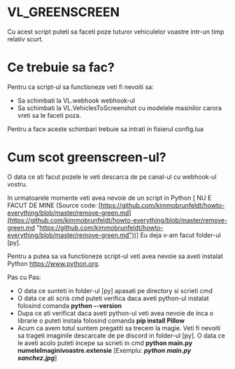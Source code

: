 # VL_GREENSCREEN
Cu acest script puteti sa faceti poze tuturor vehiculelor voastre intr-un timp relativ scurt.
# Ce trebuie sa fac?
Pentru ca script-ul sa functioneze veti fi nevoiti sa:

 - Sa schimbati la VL.webhook webhook-ul
  - Sa schimbati la VL.VehiclesToScreenshot cu modelele masinilor carora vreti sa le faceti poza.

Pentru a face aceste schimbari trebuie sa intrati in fisierul config.lua
# Cum scot greenscreen-ul?
O data ce ati facut pozele le veti descarca de pe canal-ul cu webhook-ul vostru.

In urmatoarele momente veti avea nevoie de un script in Python  [ NU E FACUT DE MINE (Source code: [https://github.com/kimmobrunfeldt/howto-everything/blob/master/remove-green.md](https://github.com/kimmobrunfeldt/howto-everything/blob/master/remove-green.md "https://github.com/kimmobrunfeldt/howto-everything/blob/master/remove-green.md"))] 
Eu deja v-am facut folder-ul [py]. 

Pentru a putea sa va functioneze script-ul veti avea nevoie sa aveti instalat Python
 https://www.python.org.

Pas cu Pas:
- O data ce sunteti in folder-ul [py] apasati pe directory si scrieti cmd
- O data ce ati scris cmd puteti verifica daca aveti python-ul instalat folosind comanda **python --version**
- Dupa ce ati verificat daca aveti python-ul veti avea nevoie de inca o librarie o puteti instala folosind comanda **pip install Pillow**
- Acum ca avem totul suntem pregatiti sa trecem la magie. Veti fi nevoiti sa trageti imaginile descarcate de pe discord in folder-ul [py]. O data ce le aveti acolo puteti incepe sa scrieti in cmd **python main.py numeleImaginivoastre.extensie** [Exemplu: ***python main.py sanchez.jpg***]
